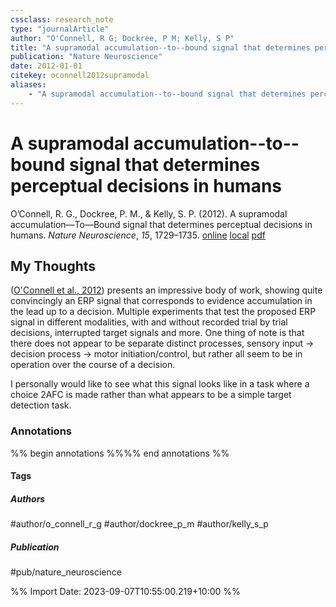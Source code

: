 ```yaml
---
cssclass: research_note
type: "journalArticle"
author: "O'Connell, R G; Dockree, P M; Kelly, S P"
title: "A supramodal accumulation--to--bound signal that determines perceptual decisions in humans"
publication: "Nature Neuroscience"
date: 2012-01-01
citekey: oconnell2012supramodal
aliases: 
    - "A supramodal accumulation--to--bound signal that determines perceptual decisions in humans"
---
```


# A supramodal accumulation--to--bound signal that determines perceptual decisions in humans

O’Connell, R. G., Dockree, P. M., & Kelly, S. P. (2012). A supramodal accumulation—To—Bound signal that determines perceptual decisions in humans. _Nature Neuroscience_, _15_, 1729–1735.
[online](http://zotero.org/users/local/kZl3QdXV/items/B882QHEY) [local](zotero://select/library/items/B882QHEY) [pdf](file:///home/gjc216/Zotero/storage/FNVTLBQA/O'Connell%20et%20al.%20-%202012%20-%20A%20supramodal%20accumulation--to--bound%20signal%20that%20d.pdf)

## My Thoughts

([O'Connell et al., 2012](zotero://select/library/items/B882QHEY)) presents an impressive body of work, showing quite convincingly an ERP signal that corresponds to evidence accumulation in the lead up to a decision. Multiple experiments that test the proposed ERP signal in different modalities, with and without recorded trial by trial decisions, interrupted target signals and more. One thing of note is that there does not appear to be separate distinct processes, sensory input -> decision process -> motor initiation/control, but rather all seem to be in operation over the course of a decision.

I personally would like to see what this signal looks like in a task where a choice 2AFC is made rather than what appears to be a simple target detection task.

 
### Annotations

%% begin annotations %%%% end annotations %%

#### Tags

##### Authors

#author/o_connell_r_g #author/dockree_p_m #author/kelly_s_p

##### Publication

#pub/nature_neuroscience


%% Import Date: 2023-09-07T10:55:00.219+10:00 %%

